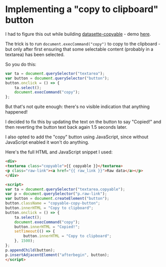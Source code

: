 # Implementing a "copy to clipboard" button

I had to figure this out while building [datasette-copyable](https://github.com/simonw/datasette-copyable/) - demo [here](https://covid-19.datasettes.com/covid/ny_times_us_counties.copyable?state=Texas&county=Harris).

The trick is to run `document.execCommand("copy")` to copy to the clipboard - but only after first ensuring that some selectable content (probably in a textarea) has been selected.

So you do this:
```javascript
var ta = document.querySelector("textarea");
var button = document.querySelector("button");
button.onclick = () => {
    ta.select();
    document.execCommand("copy");
};
```
But that's not quite enough: there's no visible indication that anything happened!

I decided to fix this by updating the text on the button to say "Copied!" and then reverting the button text back again 1.5 seconds later.

I also opted to add the "copy" button using JavaScript, since without JavaScript enabled it won't do anything.

Here's the full HTML and JavaScript snippet I used:
```html
<div>
<textarea class="copyable">{{ copyable }}</textarea>
<p class="raw-link"><a href="{{ raw_link }}">Raw data</a></p>
</div>

<script>
var ta = document.querySelector("textarea.copyable");
var p = document.querySelector("p.raw-link");
var button = document.createElement("button");
button.className = "copyable-copy-button";
button.innerHTML = "Copy to clipboard";
button.onclick = () => {
    ta.select();
    document.execCommand("copy");
    button.innerHTML = "Copied!";
    setTimeout(() => {
        button.innerHTML = "Copy to clipboard";
    }, 1500);
};
p.appendChild(button);
p.insertAdjacentElement("afterbegin", button);
</script>
```
